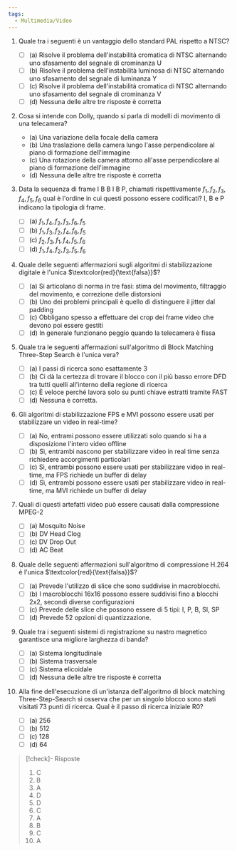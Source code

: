 ```yaml
---
tags:
  - Multimedia/Video
---
```

1. Quale tra i seguenti è un vantaggio dello standard PAL rispetto a NTSC?
	- [ ] (a) Risolve il problema dell'instabilità cromatica di NTSC alternando uno sfasamento del segnale di crominanza U
	- [ ] (b) Risolve il problema dell'instabilità luminosa di NTSC alternando uno sfasamento del segnale di luminanza Y
	- [ ] (c) Risolve il problema dell'instabilità cromatica di NTSC alternando uno sfasamento del segnale di crominanza V
	- [ ] (d) Nessuna delle altre tre risposte è corretta

2. Cosa si intende con Dolly, quando si parla di modelli di movimento di una telecamera?
	- (a) Una variazione della focale della camera
	- (b) Una traslazione della camera lungo l'asse perpendicolare al piano di formazione dell'immagine
	- (c) Una rotazione della camera attorno all'asse perpendicolare al piano di formazione dell'immagine
	- (d) Nessuna delle altre tre risposte è corretta

3. Data la sequenza di frame I B B I B P, chiamati rispettivamente $f_{1},f_{2},f_{3},f_{4},f_{5},f_{6}$ qual è l'ordine in cui questi possono essere codificati? I, B e P indicano la tipologia di frame.
	- [ ] (a) $f_{1},f_{4},f_{2},f_{3},f_{6},f_{5}$
	- [ ] (b) $f_{1},f_{3},f_{2},f_{4},f_{6},f_{5}$
	- [ ] (c) $f_{2},f_{3},f_{1},f_{4},f_{5},f_{6}$
	- [ ] (d) $f_{1},f_{4},f_{2},f_{3},f_{5},f_{6}$ 

4. Quale delle seguenti affermazioni sugli algoritmi di stabilizzazione digitale è l'unica $\textcolor{red}{\text{falsa}}$?
	- [ ] (a) Si articolano di norma in tre fasi: stima del movimento, filtraggio del movimento, e correzione delle distorsioni
	- [ ] (b) Uno dei problemi principali è quello di distinguere il jitter dal padding
	- [ ] (c) Obbligano spesso a effettuare dei crop dei frame video che devono poi essere gestiti
	- [ ] (d) In generale funzionano peggio quando la telecamera è fissa   

5. Quale tra le seguenti affermazioni sull'algoritmo di Block Matching Three-Step Search è l'unica vera?
	- [ ] (a) I passi di ricerca sono esattamente 3
	- [ ] (b) Ci dà la certezza di trovare il blocco con il più basso errore DFD tra tutti quelli all'interno della regione di ricerca
	- [ ] (c) È veloce perché lavora solo su punti chiave estratti tramite FAST
	- [ ] (d) Nessuna è corretta.   

6. Gli algoritmi di stabilizzazione FPS e MVI possono essere usati per stabilizzare un video in real-time?
	- [ ] (a) No, entrami possono essere utilizzati solo quando si ha a disposizione l'intero video offline
	- [ ] (b) Sì, entrambi nascono per stabilizzare video in real time senza richiedere accorgimenti particolari
	- [ ] (c) Sì, entrambi possono essere usati per stabilizzare video in real-time, ma FPS richiede un buffer di delay  
	- [ ] (d) Sì, entrambi possono essere usati per stabilizzare video in real-time, ma MVI richiede un buffer di delay 

7. Quali di questi artefatti video può essere causati dalla compressione MPEG-2
	- [ ] (a) Mosquito Noise  
	- [ ] (b) DV Head Clog
	- [ ] (c) DV Drop Out
	- [ ] (d) AC Beat

8. Quale delle seguenti affermazioni sull'algoritmo di compressione H.264 è l'unica $\textcolor{red}{\text{falsa}}$?
	- [ ] (a) Prevede l'utilizzo di slice che sono suddivise in macroblocchi.
	- [ ] (b) I macroblocchi 16x16 possono essere suddivisi fino a blocchi 2x2, secondi diverse configurazioni
	- [ ] (c) Prevede delle slice che possono essere di 5 tipi: I, P, B, SI, SP
	- [ ] (d) Prevede 52 opzioni di quantizzazione. 

9. Quale tra i seguenti sistemi di registrazione su nastro magnetico garantisce una migliore larghezza di banda?
	- [ ] (a) Sistema longitudinale
	- [ ] (b) Sistema trasversale
	- [ ] (c) Sistema elicoidale
	- [ ] (d) Nessuna delle altre tre risposte è corretta

10. Alla fine dell'esecuzione di un'istanza dell'algoritmo di block matching Three-Step-Search si osserva che per un singolo blocco sono stati visitati 73 punti di ricerca. Qual è il passo di ricerca iniziale R0?
	- [ ] (a) 256
	- [ ] (b) 512
	- [ ] (c) 128
	- [ ] (d) 64

> [!check]- Risposte
>  1. C
>  2. B
>  3. A
>  4. D
>  5. D
>  6. C
>  7. A
>  8. B
>  9. C
>  10. A
>  